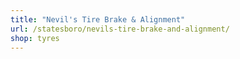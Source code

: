 ```yaml
---
title: "Nevil's Tire Brake & Alignment"
url: /statesboro/nevils-tire-brake-and-alignment/
shop: tyres
---
```

